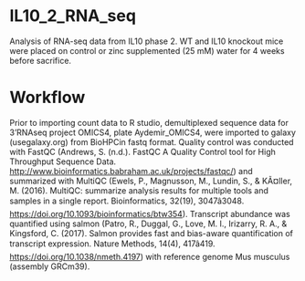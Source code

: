 # IL10_2_RNA_seq

Analysis of RNA-seq data from IL10 phase 2. WT and IL10 knockout mice were placed on control or zinc supplemented (25 mM) water for 4 weeks before sacrifice. 

# Workflow 

Prior to importing count data to R studio, demultiplexed sequence data for  3’RNAseq project OMICS4, plate Aydemir_OMICS4, were imported to galaxy (usegalaxy.org) from BioHPCin fastq format. Quality control was conducted with FastQC (Andrews, S. (n.d.). FastQC A Quality Control tool for High Throughput Sequence Data. http://www.bioinformatics.babraham.ac.uk/projects/fastqc/) and summarized with MultiQC (Ewels, P., Magnusson, M., Lundin, S., & KÃ¤ller, M. (2016). MultiQC: summarize analysis results for multiple tools and samples in a single report. Bioinformatics, 32(19), 3047â3048. https://doi.org/10.1093/bioinformatics/btw354). Transcript abundance was quantified using salmon (Patro, R., Duggal, G., Love, M. I., Irizarry, R. A., & Kingsford, C. (2017). Salmon provides fast and bias-aware quantification of transcript expression. Nature Methods, 14(4), 417â419. https://doi.org/10.1038/nmeth.4197) with reference genome Mus musculus (assembly GRCm39). 